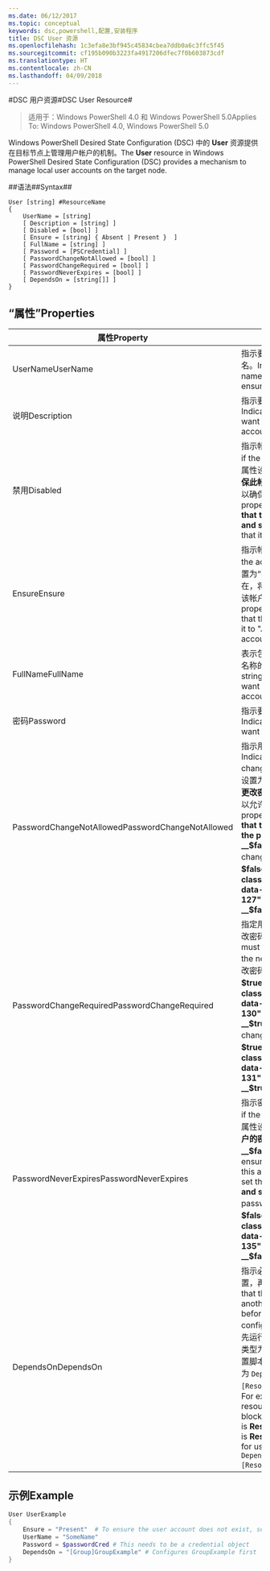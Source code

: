 ```yaml
---
ms.date: 06/12/2017
ms.topic: conceptual
keywords: dsc,powershell,配置,安装程序
title: DSC User 资源
ms.openlocfilehash: 1c3efa8e3bf945c45834cbea7ddb0a6c3ffc5f45
ms.sourcegitcommit: cf195b090b3223fa4917206dfec7f0b603873cdf
ms.translationtype: HT
ms.contentlocale: zh-CN
ms.lasthandoff: 04/09/2018
---
```

#<a name="dsc-user-resource"></a><span data-ttu-id="5963e-103">DSC 用户资源#</span><span class="sxs-lookup"><span data-stu-id="5963e-103">DSC User Resource#</span></span>


><span data-ttu-id="5963e-104">适用于：Windows PowerShell 4.0 和 Windows PowerShell 5.0</span><span class="sxs-lookup"><span data-stu-id="5963e-104">Applies To: Windows PowerShell 4.0, Windows PowerShell 5.0</span></span>


<span data-ttu-id="5963e-105">Windows PowerShell Desired State Configuration (DSC) 中的 __User__ 资源提供在目标节点上管理用户帐户的机制。</span><span class="sxs-lookup"><span data-stu-id="5963e-105">The __User__ resource in Windows PowerShell Desired State Configuration (DSC) provides a mechanism to manage local user accounts on the target node.</span></span>


##<a name="syntax"></a><span data-ttu-id="5963e-106">语法##</span><span class="sxs-lookup"><span data-stu-id="5963e-106">Syntax##</span></span>

```
User [string] #ResourceName
{
    UserName = [string]
    [ Description = [string] ]
    [ Disabled = [bool] ]
    [ Ensure = [string] { Absent | Present }  ]
    [ FullName = [string] ]
    [ Password = [PSCredential] ]
    [ PasswordChangeNotAllowed = [bool] ]
    [ PasswordChangeRequired = [bool] ]
    [ PasswordNeverExpires = [bool] ]
    [ DependsOn = [string[]] ]
}
```

## <a name="properties"></a><span data-ttu-id="5963e-107">“属性”</span><span class="sxs-lookup"><span data-stu-id="5963e-107">Properties</span></span>
|  <span data-ttu-id="5963e-108">属性</span><span class="sxs-lookup"><span data-stu-id="5963e-108">Property</span></span>  |  <span data-ttu-id="5963e-109">说明</span><span class="sxs-lookup"><span data-stu-id="5963e-109">Description</span></span>   |
|---|---|
| <span data-ttu-id="5963e-110">UserName</span><span class="sxs-lookup"><span data-stu-id="5963e-110">UserName</span></span>| <span data-ttu-id="5963e-111">指示要确保其特定状态的帐户名。</span><span class="sxs-lookup"><span data-stu-id="5963e-111">Indicates the account name for which you want to ensure a specific state.</span></span>|
| <span data-ttu-id="5963e-112">说明</span><span class="sxs-lookup"><span data-stu-id="5963e-112">Description</span></span>| <span data-ttu-id="5963e-113">指示要用于用户帐户的说明。</span><span class="sxs-lookup"><span data-stu-id="5963e-113">Indicates the description you want to use for the user account.</span></span>|
| <span data-ttu-id="5963e-114">禁用</span><span class="sxs-lookup"><span data-stu-id="5963e-114">Disabled</span></span>| <span data-ttu-id="5963e-115">指示帐户是否已启用。</span><span class="sxs-lookup"><span data-stu-id="5963e-115">Indicates if the account is enabled.</span></span> <span data-ttu-id="5963e-116">将此属性设置为 __$true__ 以确已禁用保此帐户，将其设置为 __$false__ 以确保已启用此帐户。</span><span class="sxs-lookup"><span data-stu-id="5963e-116">Set this property to __$true__ to ensure that this account is disabled, and set it to __$false__ to ensure that it is enabled.</span></span>|
| <span data-ttu-id="5963e-117">Ensure</span><span class="sxs-lookup"><span data-stu-id="5963e-117">Ensure</span></span>| <span data-ttu-id="5963e-118">指示帐户是否存在。</span><span class="sxs-lookup"><span data-stu-id="5963e-118">Indicates if the account exists.</span></span> <span data-ttu-id="5963e-119">将此属性设置为“Present”以确保该帐户存在，将其设置为“Absent”以确保该帐户不存在。</span><span class="sxs-lookup"><span data-stu-id="5963e-119">Set this property to "Present" to ensure that the account exists, and set it to "Absent" to ensure that the account does not exist.</span></span>|
| <span data-ttu-id="5963e-120">FullName</span><span class="sxs-lookup"><span data-stu-id="5963e-120">FullName</span></span>| <span data-ttu-id="5963e-121">表示包含要用于用户帐户的完整名称的字符串。</span><span class="sxs-lookup"><span data-stu-id="5963e-121">Represents a string with the full name you want to use for the user account.</span></span>|
| <span data-ttu-id="5963e-122">密码</span><span class="sxs-lookup"><span data-stu-id="5963e-122">Password</span></span>| <span data-ttu-id="5963e-123">指示要用于此帐户的密码。</span><span class="sxs-lookup"><span data-stu-id="5963e-123">Indicates the password you want to use for this account.</span></span> |
| <span data-ttu-id="5963e-124">PasswordChangeNotAllowed</span><span class="sxs-lookup"><span data-stu-id="5963e-124">PasswordChangeNotAllowed</span></span>| <span data-ttu-id="5963e-125">指示用户是否可以更改密码。</span><span class="sxs-lookup"><span data-stu-id="5963e-125">Indicates if the user can change the password.</span></span> <span data-ttu-id="5963e-126">将此属性设置为 __$true__ 以确保用户无法更改密码，将其设置为 __$false__ 以允许用户更改密码。</span><span class="sxs-lookup"><span data-stu-id="5963e-126">Set this property to __$true__ to ensure that the user cannot change the password, and set it to __$false__ to allow the user to change the password.</span></span> <span data-ttu-id="5963e-127">默认值为 __$false__。</span><span class="sxs-lookup"><span data-stu-id="5963e-127">The default value is __$false__.</span></span>|
| <span data-ttu-id="5963e-128">PasswordChangeRequired</span><span class="sxs-lookup"><span data-stu-id="5963e-128">PasswordChangeRequired</span></span>| <span data-ttu-id="5963e-129">指定用户下次登录时是否必须更改密码。</span><span class="sxs-lookup"><span data-stu-id="5963e-129">Indicates if the user must change the password at the next sign in.</span></span> <span data-ttu-id="5963e-130">要使用户必须更改密码，请将此属性设置为 __$true__。</span><span class="sxs-lookup"><span data-stu-id="5963e-130">Set this property to __$true__ if the user must change the password.</span></span> <span data-ttu-id="5963e-131">默认值为 __$true__。</span><span class="sxs-lookup"><span data-stu-id="5963e-131">The default value is __$true__.</span></span>|
| <span data-ttu-id="5963e-132">PasswordNeverExpires</span><span class="sxs-lookup"><span data-stu-id="5963e-132">PasswordNeverExpires</span></span>| <span data-ttu-id="5963e-133">指示密码是否会过期。</span><span class="sxs-lookup"><span data-stu-id="5963e-133">Indicates if the password will expire.</span></span> <span data-ttu-id="5963e-134">将此属性设置为 __$true__ 以确保此帐户的密码永不过期，将其设置为 __$false__ 则密码会过期。</span><span class="sxs-lookup"><span data-stu-id="5963e-134">To ensure that the password for this account will never expire, set this property to __$true__, and set it to __$false__ if the password will expire.</span></span> <span data-ttu-id="5963e-135">默认值为 __$false__。</span><span class="sxs-lookup"><span data-stu-id="5963e-135">The default value is __$false__.</span></span>|
| <span data-ttu-id="5963e-136">DependsOn</span><span class="sxs-lookup"><span data-stu-id="5963e-136">DependsOn</span></span> | <span data-ttu-id="5963e-137">指示必须先运行其他资源的配置，再配置此资源。</span><span class="sxs-lookup"><span data-stu-id="5963e-137">Indicates that the configuration of another resource must run before this resource is configured.</span></span> <span data-ttu-id="5963e-138">例如，如果你想要首先运行 ID 为 __ResourceName__、类型为 __ResourceType__ 的资源配置脚本块，则使用此属性的语法为 `DependsOn = "[ResourceType]ResourceName"`。</span><span class="sxs-lookup"><span data-stu-id="5963e-138">For example, if the ID of the resource configuration script block that you want to run first is __ResourceName__ and its type is __ResourceType__, the syntax for using this property is `DependsOn = "[ResourceType]ResourceName"`.</span></span>|

## <a name="example"></a><span data-ttu-id="5963e-139">示例</span><span class="sxs-lookup"><span data-stu-id="5963e-139">Example</span></span>

```powershell
User UserExample
{
    Ensure = "Present"  # To ensure the user account does not exist, set Ensure to "Absent"
    UserName = "SomeName"
    Password = $passwordCred # This needs to be a credential object
    DependsOn = "[Group]GroupExample" # Configures GroupExample first
}
```